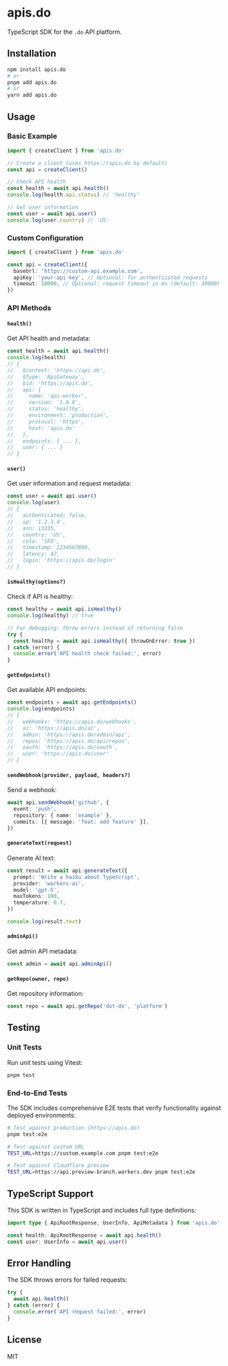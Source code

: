 # apis.do

TypeScript SDK for the `.do` API platform.

## Installation

```bash
npm install apis.do
# or
pnpm add apis.do
# or
yarn add apis.do
```

## Usage

### Basic Example

```typescript
import { createClient } from 'apis.do'

// Create a client (uses https://apis.do by default)
const api = createClient()

// Check API health
const health = await api.health()
console.log(health.api.status) // 'healthy'

// Get user information
const user = await api.user()
console.log(user.country) // 'US'
```

### Custom Configuration

```typescript
import { createClient } from 'apis.do'

const api = createClient({
  baseUrl: 'https://custom-api.example.com',
  apiKey: 'your-api-key', // Optional: for authenticated requests
  timeout: 10000, // Optional: request timeout in ms (default: 30000)
})
```

### API Methods

#### `health()`

Get API health and metadata:

```typescript
const health = await api.health()
console.log(health)
// {
//   $context: 'https://api.do',
//   $type: 'ApiGateway',
//   $id: 'https://apis.do',
//   api: {
//     name: 'api-worker',
//     version: '1.0.0',
//     status: 'healthy',
//     environment: 'production',
//     protocol: 'https',
//     host: 'apis.do'
//   },
//   endpoints: { ... },
//   user: { ... }
// }
```

#### `user()`

Get user information and request metadata:

```typescript
const user = await api.user()
console.log(user)
// {
//   authenticated: false,
//   ip: '1.2.3.4',
//   asn: 13335,
//   country: 'US',
//   colo: 'SFO',
//   timestamp: 1234567890,
//   latency: 42,
//   login: 'https://apis.do/login'
// }
```

#### `isHealthy(options?)`

Check if API is healthy:

```typescript
const healthy = await api.isHealthy()
console.log(healthy) // true

// For debugging: throw errors instead of returning false
try {
  const healthy = await api.isHealthy({ throwOnError: true })
} catch (error) {
  console.error('API health check failed:', error)
}
```

#### `getEndpoints()`

Get available API endpoints:

```typescript
const endpoints = await api.getEndpoints()
console.log(endpoints)
// {
//   webhooks: 'https://apis.do/webhooks',
//   ai: 'https://apis.do/ai',
//   admin: 'https://apis.do/admin/api',
//   repos: 'https://apis.do/api/repos',
//   oauth: 'https://apis.do/oauth',
//   user: 'https://apis.do/user'
// }
```

#### `sendWebhook(provider, payload, headers?)`

Send a webhook:

```typescript
await api.sendWebhook('github', {
  event: 'push',
  repository: { name: 'example' },
  commits: [{ message: 'feat: add feature' }],
})
```

#### `generateText(request)`

Generate AI text:

```typescript
const result = await api.generateText({
  prompt: 'Write a haiku about TypeScript',
  provider: 'workers-ai',
  model: 'gpt-5',
  maxTokens: 100,
  temperature: 0.7,
})

console.log(result.text)
```

#### `adminApi()`

Get admin API metadata:

```typescript
const admin = await api.adminApi()
```

#### `getRepo(owner, repo)`

Get repository information:

```typescript
const repo = await api.getRepo('dot-do', 'platform')
```

## Testing

### Unit Tests

Run unit tests using Vitest:

```bash
pnpm test
```

### End-to-End Tests

The SDK includes comprehensive E2E tests that verify functionality against deployed environments:

```bash
# Test against production (https://apis.do)
pnpm test:e2e

# Test against custom URL
TEST_URL=https://custom.example.com pnpm test:e2e

# Test against Cloudflare preview
TEST_URL=https://api.preview-branch.workers.dev pnpm test:e2e
```

## TypeScript Support

This SDK is written in TypeScript and includes full type definitions:

```typescript
import type { ApiRootResponse, UserInfo, ApiMetadata } from 'apis.do'

const health: ApiRootResponse = await api.health()
const user: UserInfo = await api.user()
```

## Error Handling

The SDK throws errors for failed requests:

```typescript
try {
  await api.health()
} catch (error) {
  console.error('API request failed:', error)
}
```

## License

MIT
